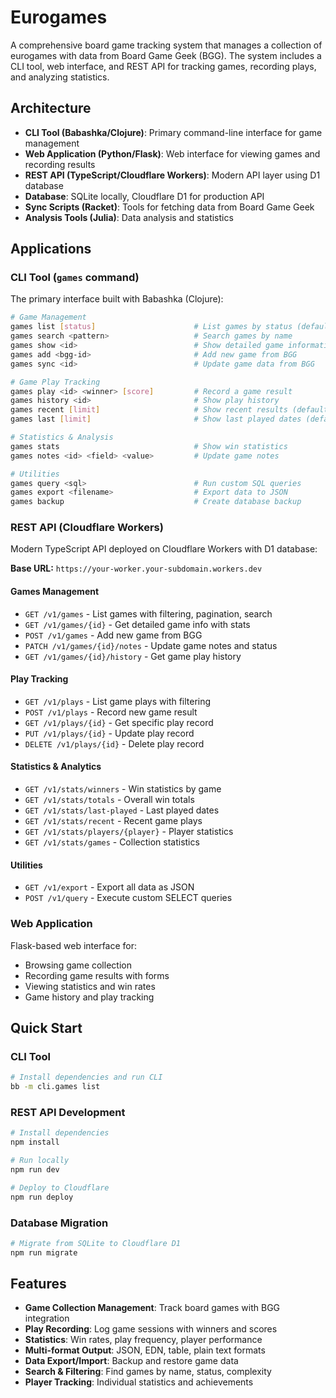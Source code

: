 # Eurogames

A comprehensive board game tracking system that manages a collection of eurogames with data from Board Game Geek (BGG). The system includes a CLI tool, web interface, and REST API for tracking games, recording plays, and analyzing statistics.

## Architecture

- **CLI Tool (Babashka/Clojure)**: Primary command-line interface for game management
- **Web Application (Python/Flask)**: Web interface for viewing games and recording results
- **REST API (TypeScript/Cloudflare Workers)**: Modern API layer using D1 database
- **Database**: SQLite locally, Cloudflare D1 for production API
- **Sync Scripts (Racket)**: Tools for fetching data from Board Game Geek
- **Analysis Tools (Julia)**: Data analysis and statistics

## Applications

### CLI Tool (`games` command)

The primary interface built with Babashka (Clojure):

```bash
# Game Management
games list [status]                      # List games by status (default: Playing)
games search <pattern>                   # Search games by name
games show <id>                          # Show detailed game information
games add <bgg-id>                       # Add new game from BGG
games sync <id>                          # Update game data from BGG

# Game Play Tracking
games play <id> <winner> [score]         # Record a game result
games history <id>                       # Show play history
games recent [limit]                     # Show recent results (default: 15)
games last [limit]                       # Show last played dates (default: 100)

# Statistics & Analysis
games stats                              # Show win statistics
games notes <id> <field> <value>         # Update game notes

# Utilities
games query <sql>                        # Run custom SQL queries
games export <filename>                  # Export data to JSON
games backup                             # Create database backup
```

### REST API (Cloudflare Workers)

Modern TypeScript API deployed on Cloudflare Workers with D1 database:

**Base URL:** `https://your-worker.your-subdomain.workers.dev`

#### Games Management
- `GET /v1/games` - List games with filtering, pagination, search
- `GET /v1/games/{id}` - Get detailed game info with stats
- `POST /v1/games` - Add new game from BGG
- `PATCH /v1/games/{id}/notes` - Update game notes and status
- `GET /v1/games/{id}/history` - Get game play history

#### Play Tracking
- `GET /v1/plays` - List game plays with filtering
- `POST /v1/plays` - Record new game result
- `GET /v1/plays/{id}` - Get specific play record
- `PUT /v1/plays/{id}` - Update play record
- `DELETE /v1/plays/{id}` - Delete play record

#### Statistics & Analytics
- `GET /v1/stats/winners` - Win statistics by game
- `GET /v1/stats/totals` - Overall win totals
- `GET /v1/stats/last-played` - Last played dates
- `GET /v1/stats/recent` - Recent game plays
- `GET /v1/stats/players/{player}` - Player statistics
- `GET /v1/stats/games` - Collection statistics

#### Utilities
- `GET /v1/export` - Export all data as JSON
- `POST /v1/query` - Execute custom SELECT queries

### Web Application

Flask-based web interface for:
- Browsing game collection
- Recording game results with forms
- Viewing statistics and win rates
- Game history and play tracking

## Quick Start

### CLI Tool
```bash
# Install dependencies and run CLI
bb -m cli.games list
```

### REST API Development
```bash
# Install dependencies
npm install

# Run locally
npm run dev

# Deploy to Cloudflare
npm run deploy
```

### Database Migration
```bash
# Migrate from SQLite to Cloudflare D1
npm run migrate
```

## Features

- **Game Collection Management**: Track board games with BGG integration
- **Play Recording**: Log game sessions with winners and scores  
- **Statistics**: Win rates, play frequency, player performance
- **Multi-format Output**: JSON, EDN, table, plain text formats
- **Data Export/Import**: Backup and restore game data
- **Search & Filtering**: Find games by name, status, complexity
- **Player Tracking**: Individual statistics and achievements

